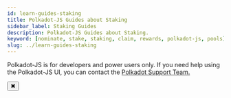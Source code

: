 ```yaml
---
id: learn-guides-staking
title: Polkadot-JS Guides about Staking
sidebar_label: Staking Guides
description: Polkadot-JS Guides about Staking.
keyword: [nominate, stake, staking, claim, rewards, polkadot-js, pools]
slug: ../learn-guides-staking
---
```


<!-- MessageBox -->
<div id="messageBox" class="floating-message-box">
  <p>
    Polkadot-JS is for developers and power users only. If you need help using the Polkadot-JS UI, you can contact the
    <a href="https://support.polkadot.network/support/home" target="_blank" rel="noopener noreferrer">
      Polkadot Support Team.
    </a>
  </p>
  <button class="close-messagebox" aria-label="Close message">✖</button>
</div>

<!-- TODO: INDEX CARDS -->